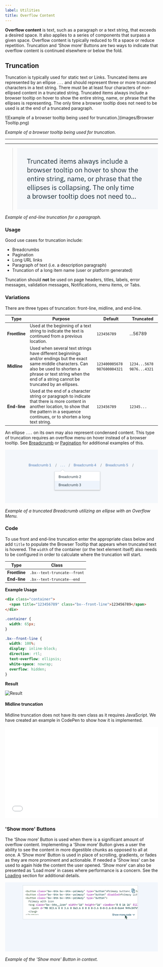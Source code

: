 ```yaml
---
label: Utilities
title: Overflow Content
---
```


<page-intro>**Overflow content** is text, such as a paragraph or a text string, that exceeds a desired space. It also applies to a series of components that surpass a given space. Overflow content is typically reduced to fit a space or reduce repetition. Truncation and ‘Show more’ Buttons are two ways to indicate that overflow content is continued elsewhere or below the fold.</page-intro>

## Truncation

Truncation is typically used for static text or Links. Truncated items are represented by an ellipse `...` and should represent three or more truncated characters in a text string. There must be at least four characters of non-ellipsed content in a truncated string. Truncated items always include a browser tooltip on hover to show the entire string, name, or phrase that the ellipses is representing. The only time a browser tooltip does not need to be used is at the end of a truncated paragraph.

![Example of a browser tooltip being used for truncation.](images/Browser Tooltip.png)

_Example of a browser tooltip being used for truncation._

---

---

> ![Example of end-line truncation for a paragraph.](images/Truncated-Paragraph.png)

_Example of end-line truncation for a paragraph._

### Usage

Good use cases for truncation include:

- Breadcrumbs
- Pagination
- Long URL links
- Paragraph of text (i.e. a description paragraph)
- Truncation of a long item name (user or platform generated)

Truncation should **not** be used on page headers, titles, labels, error messages, validation messages, Notifications, menu items, or Tabs.

### Variations

There are three types of truncation: front-line, midline, and end-line.

| Type          | Purpose                                                                                                                                                                                                                        | Default                       | Truncated                   |
| ------------- | ------------------------------------------------------------------------------------------------------------------------------------------------------------------------------------------------------------------------------ | ----------------------------- | --------------------------- |
| **Frontline** | Used at the beginning of a text string to indicate the text is continued from a previous location.                                                                                                                             | `123456789`                   | ...56789                    |
| **Midline**   | Used when several text strings have different beginnings and/or endings but the exact same middle characters. Can also be used to shorten a phrase or text string when the end of a string cannot be truncated by an ellipses. | `123400005678` `987600004321` | `1234...5678` `9876...4321` |
| **End-line**  | Used at the end of a character string or paragraph to indicate that there is more content in another location, to show that the pattern in a sequence continues, or to shorten a long text string.                             | `123456789`                   | `12345...`                  |

An ellipse `...` on its own may also represent condensed content. This type of truncation requires an overflow menu on hover instead of a browser tooltip. See [Breadcrumb](link) or [Pagination](link) for additional examples of this.

![Example of a truncated Breadcrumb utilizing an ellipse with an Overflow Menu.](images/Ellipse.png)

_Example of a truncated Breadcrumb utilizing an ellipse with an Overflow Menu._

### Code

To use front and end-line truncation enter the appropriate class below and add `title` to populate the Browser Tooltip that appears when truncated text is hovered. The `width` of the container (or the text element itself) also needs to be configured in order to calculate where the truncation will start.

| Type          | Class                       |
| ------------- | --------------------------- |
| **Frontline** | `.bx--text-truncate--front` |
| **End-line**  | `.bx--text-truncate--end`   |

**Example Usage**

```html
<div class="container">
  <span title="123456789" class="bx--front-line">123456789</span>
</div>
```

```css
.container {
  width: 65px;
}
```

```css
.bx--front-line {
  width: 100%;
  display: inline-block;
  direction: rtl;
  text-overflow: ellipsis;
  white-space: nowrap;
  overflow: hidden;
}
```

**Result**

<img src="https://media.github.ibm.com/user/1679/files/1c695894-538c-11e8-8cd2-bb0b1cac151b" alt="Result" style="width: 20%; margin-top: 0" />

#### Midline truncation

Midline truncation does not have its own class as it requires JavaScript. We have created an example in CodePen to show how it is implemented.

<iframe height='300' scrolling='no' title='Middle Truncation' src='//codepen.io/team/carbon/embed/KRoBQe/?height=300&theme-id=30962&default-tab=result&embed-version=2' frameborder='no' allowtransparency='true' allowfullscreen='true' style='width: 100%;'>See the Pen <a href='https://codepen.io/team/carbon/pen/KRoBQe/'>Middle Truncation</a> by Carbon Design System (<a href='https://codepen.io/carbon'>@carbon</a>) on <a href='https://codepen.io'>CodePen</a>.
</iframe>

### 'Show more' Buttons

The ‘Show more’ Button is used when there is a significant amount of overflow content. Implementing a ‘Show more’ Button gives a user the ability to see the content in more digestible chunks as opposed to all at once. A ‘Show more’ Button is used in place of scrolling, gradients, or fades as they are more prominent and actionable. If needed a 'Show less' can be used to again hide the content the user opened. ‘Show more’ can also be presented as ‘Load more’ in cases where performance is a concern. See the [Loading](link) section for additional details.

![Example of a Code Snippet utilizing the 'Show more' Button.](images/show-more.gif)

_Example of the 'Show more' Button in context._
